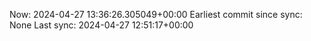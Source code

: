Now: 2024-04-27 13:36:26.305049+00:00 Earliest commit since sync: None Last sync: 2024-04-27 12:51:17+00:00
